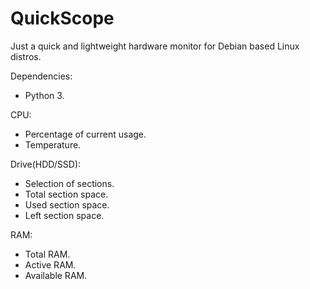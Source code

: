 # QuickScope
Just a quick and lightweight hardware monitor for Debian based Linux distros.

Dependencies:
  - Python 3.


CPU:
  - Percentage of current usage.
  - Temperature.
  
  
Drive(HDD/SSD):
  - Selection of sections.
  - Total section space.
  - Used section space.
  - Left section space.
  
  
RAM:
  - Total RAM.
  - Active RAM.
  - Available RAM.
